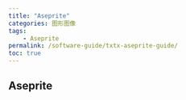 ```yaml
---
title: "Aseprite"
categories: 图形图像
tags:
    - Aseprite
permalink: /software-guide/txtx-aseprite-guide/
toc: true
---
```


## Aseprite




